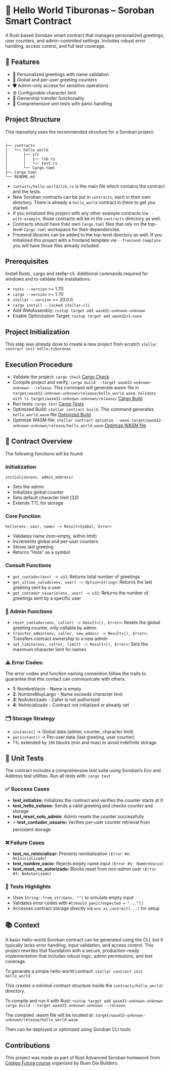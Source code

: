 # 🐋 Hello World Tiburonas – Soroban Smart Contract

A Rust-based Soroban smart contract that manages personalized greetings, user counters, and admin-controlled settings. Includes robust error handling, access control, and full test coverage.

## 🚀 Features

- 👋 Personalized greetings with name validation
- 🔢 Global and per-user greeting counters
- 🛡️ Admin-only access for sensitive operations
- ⚙️ Configurable character limit
- 🔄 Ownership transfer functionality
- 🧪 Comprehensive unit tests with panic handling


## Project Structure

This repository uses the recommended structure for a Soroban project:
```text
.
├── contracts
│   └── hello_world
│       ├── src
│       │   ├── lib.rs
│       │   └── test.rs
│       └── Cargo.toml
├── Cargo.toml
└── README.md
```

- `contacts/hello-world/lib.rs` is the main file which contains the contract and the tests.
- New Soroban contracts can be put in `contracts`, each in their own directory. There is already a `hello_world` contract in there to get you started.
- If you initialized this project with any other example contracts via `--with-example`, those contracts will be in the `contracts` directory as well.
- Contracts should have their own `Cargo.toml` files that rely on the top-level `Cargo.toml` workspace for their dependencies.
- Frontend libraries can be added to the top-level directory as well. If you initialized this project with a frontend template via `--frontend-template` you will have those files already included.


## Prerequisites

Install Rustc, cargo and stellar-cli. Additional commands required for windows and to validate the installations:
* `rustc --version` >= 1.70
* `cargo --version` >= 1.70
* `stellar --version` >= 20.0.0
* `cargo install --locked stellar-cli`
* Add WebAssembly: `rustup target add wasm32-unknown-unknown`
* Enable Optimization Target: `rustup target add wasm32v1-none`


## Project Initialization

This step was already done to create a new project from scratch
`stellar contract init hello-tiburonas`


## Execution Procedure

* Validate the project: `cargo check`
[Cargo Check](img/cargo_check.png)
* Compile project and verify: `cargo build --target wasm32-unknown-unknown --release`. This command will generate.wasm file in `target/wasm32-unknown-unknown/release/hello_world.wasm`. `Validate with ls target/wasm32-unknown-unknown/release/`
[Cargo Build](img/cargo_build.png)
* Run tests: `cargo test`
[Cargo Tests](img/cargo_test.png)
* Optimized Build: `stellar contract build`. This command generates `hello_world.wasm` file
[Optimized Build](img/stellar_contract_build.png)
* Optimize WASM file: `stellar contract optimize --wasm target/wasm32-unknown-unknown/release/hello_world.wasm`
[Optimize WASM file](img/stellar_contract_optimize.png)


## 🚀 Contract Overview

The following functions will be found:

### Initialization

`initialize(env, admin_address)`
- Sets the admin
- Initializes global counter
- Sets default character limit (32)
- Extends TTL for storage

### Core Function

`hello(env, user, name) -> Result<Symbol, Error>`
- Validates name (non-empty, within limit)
- Increments global and per-user counters
- Stores last greeting
- Returns "Hola" as a symbol

### Consult Functions

- `get_contador(env) -> u32`: Returns total number of greetings
- `get_ultimo_saludo(env, user) -> Option<String>`: Returns the last greeting sent by a user
- `get_contador_usuario(env, user) -> u32`: Returns the number of greetings sent by a specific user

### 🔐 Admin Functions

- `reset_contador(env, caller) -> Result<(), Error>`: Resets the global greeting counter, only callable by admin
- `transfer_admin(env, caller, new_admin) -> Result<(), Error>`: Transfers contract ownership to a new admin
- `set_limite(env, caller, limit) -> Result<(), Error>`: Sets the maximum character limit for names

### ⚠️ Error Codes:

The error codes and function naming convention follow the traits to guarantee that this contact can communicate with others.
- **1**: NombreVacio - Name is empty
- **2**: NombreMuyLargo - Name exceeds character limit
- **3**: NoAutorizado - Caller is not authorized
- **4**: NoInicializado - Contract not initialized or already set


### 🗂️ Storage Strategy

- `instance()` → Global data (admin, counter, character limit)
- `persistent()` → Per-user data (last greeting, user counter)
- `TTL` extended by `100` blocks (min and max) to avoid indefinite storage


## 🧪 Unit Tests

The contract includes a comprehensive test suite using Soroban’s Env and Address test utilities. Run all tests with: `cargo test`

### ✅ Success Cases

- **test_initialize:** Initializes the contract and verifies the counter starts at 0
- **test_hello_exitoso:** Sends a valid greeting and checks counter and storage
- **test_reset_solo_admin:** Admin resets the counter successfully
- ⭐ **test_contador_usuario:** Verifies per-user counter retrieval from persistent storage

### ❌ Failure Cases

- **test_no_reinicializar:** Prevents reinitialization `(Error #4: NoInicializado)`
- **test_nombre_vacio:** Rejects empty name input `(Error #1: NombreVacio)`
- **test_reset_no_autorizado:** Blocks reset from non-admin user `(Error #3: NoAutorizado)`

### 🧪 Tests Highlights

- Uses `String::from_str(&env, "")` to simulate empty input
- Validates error codes with `#[should_panic(expected = "...")]`
- Accesses contract storage directly via `env.as_contract(...)` for setup


## 📚 Context

A basic hello-world Soroban contract can be generated using the CLI, but it typically lacks error handling, input validation, and access control. This project rewrites that foundation with a secure, production-ready implementation that includes robust logic, admin permissions, and test coverage.

To generate a simple hello-world contract:
`stellar contract init hello_world`

This creates a minimal contract structure inside the `contracts/hello_world/` directory.

To compile and run it with Rust:
`rustup target add wasm32-unknown-unknown`
`cargo build --target wasm32-unknown-unknown --release`

The compiled .wasm file will be located at:
`target/wasm32-unknown-unknown/release/hello_world.wasm`

Then can be deployed or optimized using Soroban CLI tools.


## Contributions
This project was made as part of Rust Advanced Soroban homework from [Código Futura course](https://github.com/BuenDia-Builders/codigofutura/tree/main/2da-semana-rust-consolidado/4-Clase) organized by Buen Día Builders.